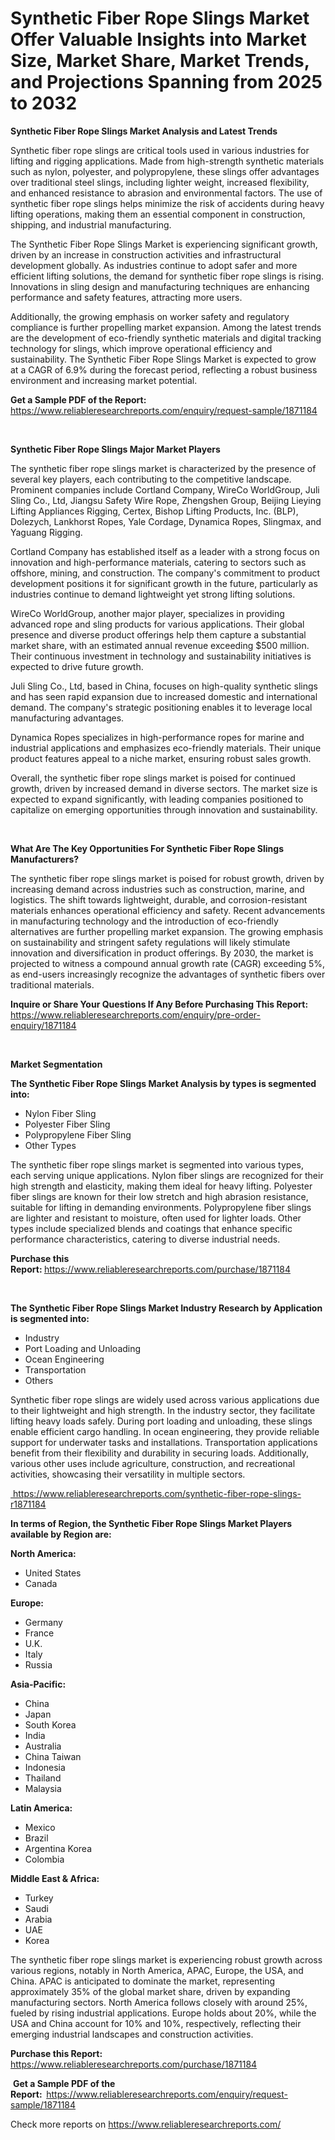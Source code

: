 <p><h1>Synthetic Fiber Rope Slings Market Offer Valuable Insights into Market Size, Market Share, Market Trends, and Projections Spanning from 2025 to 2032</h1></p><p><strong>Synthetic Fiber Rope Slings Market Analysis and Latest Trends</strong></p>
<p><p>Synthetic fiber rope slings are critical tools used in various industries for lifting and rigging applications. Made from high-strength synthetic materials such as nylon, polyester, and polypropylene, these slings offer advantages over traditional steel slings, including lighter weight, increased flexibility, and enhanced resistance to abrasion and environmental factors. The use of synthetic fiber rope slings helps minimize the risk of accidents during heavy lifting operations, making them an essential component in construction, shipping, and industrial manufacturing.</p><p>The Synthetic Fiber Rope Slings Market is experiencing significant growth, driven by an increase in construction activities and infrastructural development globally. As industries continue to adopt safer and more efficient lifting solutions, the demand for synthetic fiber rope slings is rising. Innovations in sling design and manufacturing techniques are enhancing performance and safety features, attracting more users. </p><p>Additionally, the growing emphasis on worker safety and regulatory compliance is further propelling market expansion. Among the latest trends are the development of eco-friendly synthetic materials and digital tracking technology for slings, which improve operational efficiency and sustainability. The Synthetic Fiber Rope Slings Market is expected to grow at a CAGR of 6.9% during the forecast period, reflecting a robust business environment and increasing market potential.</p></p>
<p><strong>Get a Sample PDF of the Report:&nbsp;</strong> <a href="https://www.reliableresearchreports.com/enquiry/request-sample/1871184?utm_campaign=3093&utm_medium=2&utm_source=Github&utm_content=ia&utm_term=02042025&utm_id=synthetic-fiber-rope-slings">https://www.reliableresearchreports.com/enquiry/request-sample/1871184</a></p>
<p>&nbsp;</p>
<p><strong>Synthetic Fiber Rope Slings Major Market Players</strong></p>
<p><p>The synthetic fiber rope slings market is characterized by the presence of several key players, each contributing to the competitive landscape. Prominent companies include Cortland Company, WireCo WorldGroup, Juli Sling Co., Ltd, Jiangsu Safety Wire Rope, Zhengshen Group, Beijing Lieying Lifting Appliances Rigging, Certex, Bishop Lifting Products, Inc. (BLP), Dolezych, Lankhorst Ropes, Yale Cordage, Dynamica Ropes, Slingmax, and Yaguang Rigging.</p><p>Cortland Company has established itself as a leader with a strong focus on innovation and high-performance materials, catering to sectors such as offshore, mining, and construction. The company's commitment to product development positions it for significant growth in the future, particularly as industries continue to demand lightweight yet strong lifting solutions.</p><p>WireCo WorldGroup, another major player, specializes in providing advanced rope and sling products for various applications. Their global presence and diverse product offerings help them capture a substantial market share, with an estimated annual revenue exceeding $500 million. Their continuous investment in technology and sustainability initiatives is expected to drive future growth.</p><p>Juli Sling Co., Ltd, based in China, focuses on high-quality synthetic slings and has seen rapid expansion due to increased domestic and international demand. The company's strategic positioning enables it to leverage local manufacturing advantages.</p><p>Dynamica Ropes specializes in high-performance ropes for marine and industrial applications and emphasizes eco-friendly materials. Their unique product features appeal to a niche market, ensuring robust sales growth.</p><p>Overall, the synthetic fiber rope slings market is poised for continued growth, driven by increased demand in diverse sectors. The market size is expected to expand significantly, with leading companies positioned to capitalize on emerging opportunities through innovation and sustainability.</p></p>
<p>&nbsp;</p>
<p><strong>What Are The Key Opportunities For Synthetic Fiber Rope Slings Manufacturers?</strong></p>
<p><p>The synthetic fiber rope slings market is poised for robust growth, driven by increasing demand across industries such as construction, marine, and logistics. The shift towards lightweight, durable, and corrosion-resistant materials enhances operational efficiency and safety. Recent advancements in manufacturing technology and the introduction of eco-friendly alternatives are further propelling market expansion. The growing emphasis on sustainability and stringent safety regulations will likely stimulate innovation and diversification in product offerings. By 2030, the market is projected to witness a compound annual growth rate (CAGR) exceeding 5%, as end-users increasingly recognize the advantages of synthetic fibers over traditional materials.</p></p>
<p><strong>Inquire or Share Your Questions If Any Before Purchasing This Report:</strong> <a href="https://www.reliableresearchreports.com/enquiry/pre-order-enquiry/1871184?utm_campaign=3093&utm_medium=2&utm_source=Github&utm_content=ia&utm_term=02042025&utm_id=synthetic-fiber-rope-slings">https://www.reliableresearchreports.com/enquiry/pre-order-enquiry/1871184</a></p>
<p>&nbsp;</p>
<p><strong>Market Segmentation</strong></p>
<p><strong>The Synthetic Fiber Rope Slings Market Analysis by types is segmented into:</strong></p>
<p><ul><li>Nylon Fiber Sling</li><li>Polyester Fiber Sling</li><li>Polypropylene Fiber Sling</li><li>Other Types</li></ul></p>
<p><p>The synthetic fiber rope slings market is segmented into various types, each serving unique applications. Nylon fiber slings are recognized for their high strength and elasticity, making them ideal for heavy lifting. Polyester fiber slings are known for their low stretch and high abrasion resistance, suitable for lifting in demanding environments. Polypropylene fiber slings are lighter and resistant to moisture, often used for lighter loads. Other types include specialized blends and coatings that enhance specific performance characteristics, catering to diverse industrial needs.</p></p>
<p><strong>Purchase this Report:&nbsp;</strong><a href="https://www.reliableresearchreports.com/purchase/1871184?utm_campaign=3093&utm_medium=2&utm_source=Github&utm_content=ia&utm_term=02042025&utm_id=synthetic-fiber-rope-slings">https://www.reliableresearchreports.com/purchase/1871184</a></p>
<p>&nbsp;</p>
<p><strong>The Synthetic Fiber Rope Slings Market Industry Research by Application is segmented into:</strong></p>
<p><ul><li>Industry</li><li>Port Loading and Unloading</li><li>Ocean Engineering</li><li>Transportation</li><li>Others</li></ul></p>
<p><p>Synthetic fiber rope slings are widely used across various applications due to their lightweight and high strength. In the industry sector, they facilitate lifting heavy loads safely. During port loading and unloading, these slings enable efficient cargo handling. In ocean engineering, they provide reliable support for underwater tasks and installations. Transportation applications benefit from their flexibility and durability in securing loads. Additionally, various other uses include agriculture, construction, and recreational activities, showcasing their versatility in multiple sectors.</p></p>
<p><a href="https://www.reliableresearchreports.com/synthetic-fiber-rope-slings-r1871184?utm_campaign=3093&utm_medium=2&utm_source=Github&utm_content=ia&utm_term=02042025&utm_id=synthetic-fiber-rope-slings">&nbsp;https://www.reliableresearchreports.com/synthetic-fiber-rope-slings-r1871184</a></p>
<p><strong>In terms of Region, the Synthetic Fiber Rope Slings Market Players available by Region are:</strong></p>
<p>
    <p> <strong> North America: </strong>
        <ul>
            <li>United States</li>
            <li>Canada</li>
        </ul>
        </p> 
    <p> <strong> Europe: </strong>
        <ul>
            <li>Germany</li>
            <li>France</li>
            <li>U.K.</li>
            <li>Italy</li>
            <li>Russia</li>
        </ul>
        </p> 
    <p> <strong> Asia-Pacific: </strong>
        <ul>
            <li>China</li>
            <li>Japan</li>
            <li>South Korea</li>
            <li>India</li>
            <li>Australia</li>
            <li>China Taiwan</li>
            <li>Indonesia</li>
            <li>Thailand</li>
            <li>Malaysia</li>
        </ul>
        </p> 
    <p> <strong> Latin America: </strong>
        <ul>
            <li>Mexico</li>
            <li>Brazil</li>
            <li>Argentina Korea</li>
            <li>Colombia</li>
        </ul>
        </p> 
    <p> <strong> Middle East & Africa: </strong>
        <ul>
            <li>Turkey</li>
            <li>Saudi</li>
            <li>Arabia</li>
            <li>UAE</li>
            <li>Korea</li>
        </ul>
    </p>
    </p>
<p><p>The synthetic fiber rope slings market is experiencing robust growth across various regions, notably in North America, APAC, Europe, the USA, and China. APAC is anticipated to dominate the market, representing approximately 35% of the global market share, driven by expanding manufacturing sectors. North America follows closely with around 25%, fueled by rising industrial applications. Europe holds about 20%, while the USA and China account for 10% and 10%, respectively, reflecting their emerging industrial landscapes and construction activities.</p></p>
<p><strong>Purchase this Report: </strong><a href="https://www.reliableresearchreports.com/purchase/1871184?utm_campaign=3093&utm_medium=2&utm_source=Github&utm_content=ia&utm_term=02042025&utm_id=synthetic-fiber-rope-slings">https://www.reliableresearchreports.com/purchase/1871184</a></p>
<p>&nbsp;<strong>Get a Sample PDF of the Report:&nbsp;&nbsp;</strong><a href="https://www.reliableresearchreports.com/enquiry/request-sample/1871184?utm_campaign=3093&utm_medium=2&utm_source=Github&utm_content=ia&utm_term=02042025&utm_id=synthetic-fiber-rope-slings">https://www.reliableresearchreports.com/enquiry/request-sample/1871184</a></p>
<p><strong></strong></p>
<p>Check more reports on <a href="https://www.reliableresearchreports.com/?utm_campaign=3093&utm_medium=2&utm_source=Github&utm_content=ia&utm_term=02042025&utm_id=synthetic-fiber-rope-slings">https://www.reliableresearchreports.com/</a></p>